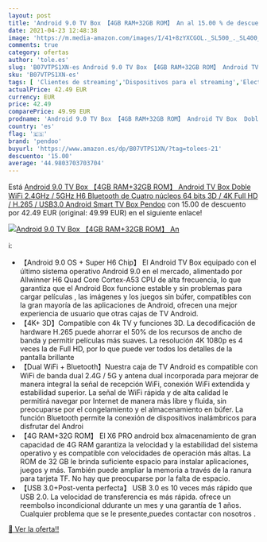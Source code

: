 ```yaml
---
layout: post
title: 'Android 9.0 TV Box 【4GB RAM+32GB ROM】 An al 15.00 % de descuento'
date: 2021-04-23 12:48:38
image: 'https://m.media-amazon.com/images/I/41+8zYXCGOL._SL500_._SL400_.jpg'
comments: true
category: ofertas
author: 'tole.es'
slug: 'B07VTPS1XN-es Android 9.0 TV Box 【4GB RAM+32GB ROM】 Android TV Box Doble...'
sku: 'B07VTPS1XN-es'
tags: [ 'Clientes de streaming','Dispositivos para el streaming','Electrónica','Equipos de audio y Hi-Fi','pendoo','smart','tv', ]
actualPrice: 42.49 EUR
currency: EUR
price: 42.49
comparePrice: 49.99 EUR
prodname: 'Android 9.0 TV Box 【4GB RAM+32GB ROM】 Android TV Box  Doble WiFi 2.4GHz / 5GHz H6 Bluetooth de Cuatro núcleos 64 bits 3D / 4K Full HD / H.265 / USB3.0 Android Smart TV Box Pendoo'
country: 'es'
flag: '🇪🇸'
brand: 'pendoo'
buyurl: 'https://www.amazon.es/dp/B07VTPS1XN/?tag=tolees-21'
descuento: '15.00'
average: '44.9803703703704'
---
```


Está [Android 9.0 TV Box 【4GB RAM+32GB ROM】 Android TV Box  Doble WiFi 2.4GHz / 5GHz H6 Bluetooth de Cuatro núcleos 64 bits 3D / 4K Full HD / H.265 / USB3.0 Android Smart TV Box Pendoo](https://www.amazon.es/dp/B07VTPS1XN/?tag=tolees-21) con 15.00 de descuento por 42.49 EUR (original: 49.99 EUR) en el siguiente enlace!

[![Android 9.0 TV Box 【4GB RAM+32GB ROM】 An](https://m.media-amazon.com/images/I/41+8zYXCGOL._SL500_._SL400_.jpg)](https://www.amazon.es/dp/B07VTPS1XN/?tag=tolees-21)

ℹ️:

- 【Android 9.0 OS + Super H6 Chip】 El Android TV Box equipado con el último sistema operativo Android 9.0 en el mercado, alimentado por Allwinner H6 Quad Core Cortex-A53 CPU de alta frecuencia, lo que garantiza que el Android Box funcione estable y sin problemas para cargar películas , las imágenes y los juegos sin búfer, compatibles con la gran mayoría de las aplicaciones de Android, ofrecen una mejor experiencia de usuario que otras cajas de TV Android.
- 【4K+ 3D】Compatible con 4k TV y funciones 3D. La decodificación de hardware H.265 puede ahorrar el 50% de los recursos de ancho de banda y permitir películas más suaves. La resolución 4K 1080p es 4 veces la de Full HD, por lo que puede ver todos los detalles de la pantalla brillante
- 【Dual WiFi + Bluetooth】Nuestra caja de TV Android es compatible con WiFi de banda dual 2.4G / 5G y antena dual incorporada para mejorar de manera integral la señal de recepción WiFi, conexión WiFi extendida y estabilidad superior. La señal de WiFi rápida y de alta calidad le permitirá navegar por Internet de manera más libre y fluida, sin preocuparse por el congelamiento y el almacenamiento en búfer. La función Bluetooth permite la conexión de dispositivos inalámbricos para disfrutar del Androi
- 【4G RAM+32G ROM】 El X6 PRO android box almacenamiento de gran capacidad de 4G RAM garantiza la velocidad y la estabilidad del sistema operativo y es compatible con velocidades de operación más altas. La ROM de 32 GB le brinda suficiente espacio para instalar aplicaciones, juegos y más. También puede ampliar la memoria a través de la ranura para tarjeta TF. No hay que preocuparse por la falta de espacio.
- 【USB 3.0+Post-venta perfecta】 USB 3.0 es 10 veces más rápido que USB 2.0. La velocidad de transferencia es más rápida. ofrece un reembolso incondicional ddurante un mes y una garantía de 1 años. Cualquier problema que se le presente,puedes contactar con nosotros .

[🛒 Ver la oferta!!](https://www.amazon.es/dp/B07VTPS1XN/?tag=tolees-21)

